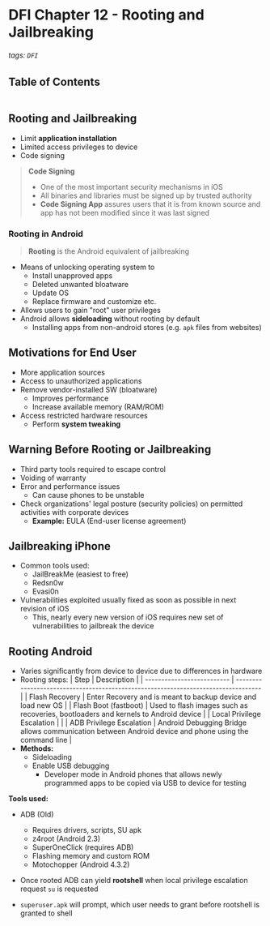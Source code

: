 # DFI Chapter 12 - Rooting and Jailbreaking

###### tags: `DFI`

## Table of Contents
```toc
```
## Rooting and Jailbreaking
- Limit **application installation**
- Limited access privileges to device
- Code signing
> **Code Signing**
> - One of the most important security mechanisms in iOS
> - All binaries and libraries must be signed up by trusted authority 
> - **Code Signing App** assures users that it is from known source and app has not been modified since it was last signed

### Rooting in Android
> **Rooting** is the Android equivalent of jailbreaking

- Means of unlocking operating system to 
	- Install unapproved apps
	- Deleted unwanted bloatware
	- Update OS
	- Replace firmware and customize etc.
- Allows users to gain "root" user privileges
- Android allows **sideloading** without rooting by default
	- Installing apps from non-android stores (e.g. `apk` files from websites)

## Motivations for End User
- More application sources
- Access to unauthorized applications
- Remove vendor-installed SW (bloatware)
	- Improves performance
	- Increase available memory (RAM/ROM)
- Access restricted hardware resources
	- Perform **system tweaking**

## Warning Before Rooting or Jailbreaking
- Third party tools required to escape control
- Voiding of warranty
- Error and performance issues
	- Can cause phones to be unstable
- Check organizations' legal posture (security policies) on permitted activities with corporate devices
	- **Example:** EULA (End-user license agreement)

## Jailbreaking iPhone
- Common tools used:
	- JailBreakMe (easiest to free)
	- Redsn0w
	- Evasi0n
- Vulnerabilities exploited usually fixed as soon as possible in next revision of iOS
	- This, nearly every new version of iOS requires new set of vulnerabilities to jailbreak the device

## Rooting Android
- Varies significantly from device to device due to differences in hardware
- Rooting steps:
| Step                       | Description                                                                        |
| -------------------------- | ---------------------------------------------------------------------------------- |
| Flash Recovery             | Enter Recovery and is meant to backup device and load new OS                       |
| Flash Boot (fastboot)      | Used to flash images such as recoveries, bootloaders and kernels to Android device |
| Local Privilege Escalation |                                                                                    |
| ADB Privilege Escalation   | Android Debugging Bridge allows communication between Android device and phone using the command line                                                                                   |
- **Methods:**
	- Sideloading
	- Enable USB debugging
		- Developer mode in Android phones that allows newly programmed apps to be copied via USB to device for testing

**Tools used:**
- ADB (Old)
	- Requires drivers, scripts, SU apk
	- z4root (Android 2.3)
	- SuperOneClick (requires ADB)
	- Flashing memory and custom ROM
	- Motochopper (Android 4.3.2)

- Once rooted ADB can yield **rootshell** when local privilege escalation request `su` is requested
- `superuser.apk` will prompt, which user needs to grant before rootshell is granted to shell
